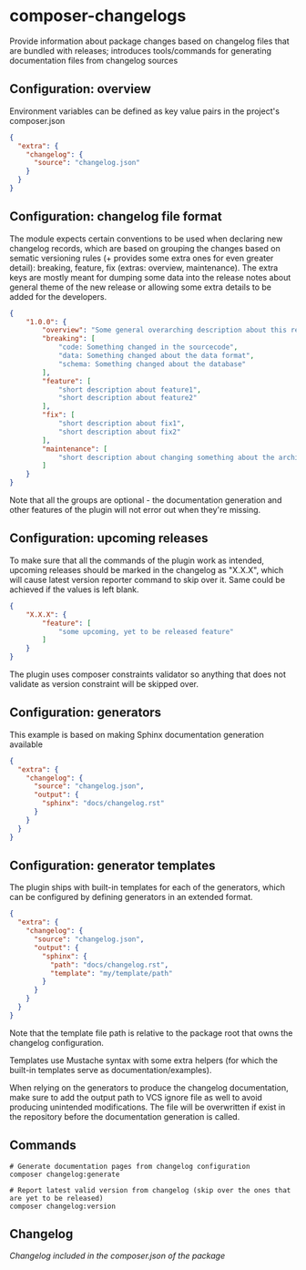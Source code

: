 # composer-changelogs

Provide information about package changes based on changelog files that are bundled with releases; 
introduces tools/commands for generating documentation files from changelog sources

## Configuration: overview

Environment variables can be defined as key value pairs in the project's composer.json

```json
{
  "extra": {
    "changelog": {
      "source": "changelog.json"
    }
  }
}
```

## Configuration: changelog file format

The module expects certain conventions to be used when declaring new changelog records, which are based
on grouping the changes based on sematic versioning rules (+ provides some extra ones for even greater 
detail): breaking, feature, fix (extras: overview, maintenance). The extra keys are mostly meant for dumping
some data into the release notes about general theme of the new release or allowing some extra details to be 
added for the developers.

```json
{
    "1.0.0": {
        "overview": "Some general overarching description about this release",
        "breaking": [
            "code: Something changed in the sourcecode",
            "data: Something changed about the data format",
            "schema: Something changed about the database"
        ],
        "feature": [
            "short description about feature1",
            "short description about feature2"
        ],
        "fix": [
            "short description about fix1",
            "short description about fix2"
        ],
        "maintenance": [
            "short description about changing something about the architecture, etc"
        ]
    }
}
```

Note that all the groups are optional - the documentation generation and other features of the plugin will not error out when they're missing.

## Configuration: upcoming releases

To make sure that all the commands of the plugin work as intended, upcoming releases should be marked in
the changelog as "X.X.X", which will cause latest version reporter command to skip over it. Same could be
achieved if the values is left blank.

 ```json
 {
     "X.X.X": {
         "feature": [
             "some upcoming, yet to be released feature"
         ]
     }
 }
 ```
 
 The plugin uses composer constraints validator so anything that does not validate as version constraint
 will be skipped over.

## Configuration: generators

This example is based on making Sphinx documentation generation available

```json
{
  "extra": {
    "changelog": {
      "source": "changelog.json",
      "output": {
        "sphinx": "docs/changelog.rst"
      }
    }
  }
}
```

## Configuration: generator templates

The plugin ships with built-in templates for each of the generators, which can be configured by defining 
generators in an extended format.

```json
{
  "extra": {
    "changelog": {
      "source": "changelog.json",
      "output": {
        "sphinx": {
          "path": "docs/changelog.rst",
          "template": "my/template/path"
        }
      }
    }
  }
}
```

Note that the template file path is relative to the package root that owns the changelog configuration.

Templates use Mustache syntax with some extra helpers (for which the built-in templates serve as 
documentation/examples).  

When relying on the generators to produce the changelog documentation, make sure to add the output path to 
VCS ignore file as well to avoid producing unintended modifications. The file will be overwritten if exist 
in the repository before the documentation generation is called.

## Commands

```shell
# Generate documentation pages from changelog configuration
composer changelog:generate 

# Report latest valid version from changelog (skip over the ones that are yet to be released)
composer changelog:version
```

## Changelog 

_Changelog included in the composer.json of the package_
